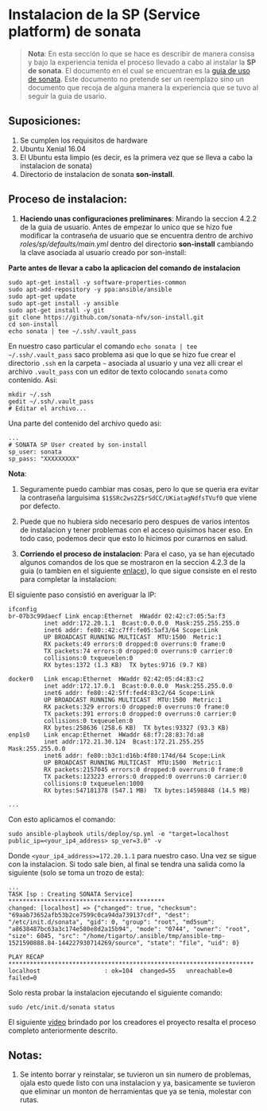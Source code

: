 # Instalacion de la SP (Service platform) de sonata

> **Nota**:
> En esta sección lo que se hace es describir de manera consisa y bajo la experiencia tenida el proceso llevado a cabo al instalar la **SP de sonata**. El documento en el cual se encuentran es la [guia de uso de sonata](http://sonata-nfv.eu/sites/default/files/sonata/public/content-files/pages/SONATA_3.0_TUTORIAL_v0.3.pdf). Este documento no pretende ser un reemplazo sino un documento que recoja de alguna manera la experiencia que se tuvo al seguir la guia de usario.


## Suposiciones:
1. Se cumplen los requisitos de hardware
2. Ubuntu Xenial 16.04
3. El Ubuntu esta limpio (es decir, es la primera vez que se lleva a cabo la instalacion de sonata)
4. Directorio de instalacion de sonata **son-install**. 

## Proceso de instalacion:
1. **Haciendo unas configuraciones preliminares**:
Mirando la seccion 4.2.2 de la guia de usuario. Antes de empezar lo unico que se hizo fue modificar la contraseña de usuario que se encuentra dentro de archivo *roles/sp/defaults/main.yml* dentro del directorio **son-install** cambiando la clave asociada al usuario creado por son-install:

**Parte antes de llevar a cabo la aplicacion del comando de instalacion**

```
sudo apt-get install -y software-properties-common
sudo apt-add-repository -y ppa:ansible/ansible
sudo apt-get update
sudo apt-get install -y ansible
sudo apt-get install -y git
git clone https://github.com/sonata-nfv/son-install.git
cd son-install
echo sonata | tee ~/.ssh/.vault_pass
```
En nuestro caso particular el comando ```echo sonata | tee ~/.ssh/.vault_pass``` saco problema asi que lo que se hizo fue crear el directorio ```.ssh``` en la carpeta ```~``` asociada al usuario y una vez alli crear el archivo ```.vault_pass``` con un editor de texto colocando ```sonata``` como contenido. Asi:

```
mkdir ~/.ssh
gedit ~/.ssh/.vault_pass
# Editar el archivo...
```
Una parte del contenido del archivo quedo asi:

```
...
# SONATA SP User created by son-install
sp_user: sonata
sp_pass: "XXXXXXXXX"
```

**Nota**: 
1. Seguramente puedo cambiar mas cosas, pero lo que se queria era evitar la contraseña larguisima ```$1$SRc2ws2Z$rSdCC/UKiatagNdfsTVuf0``` que viene por defecto.
2. Puede que no hubiera sido necesario pero despues de varios intentos de instalacion y tener problemas con el acceso quisimos hacer eso. En todo caso, podemos decir que esto lo hicimos por curarnos en salud.


2. **Corriendo el proceso de instalacion**:
Para el caso, ya se han ejecutado algunos comandos de los que se mostraron en la seccion 4.2.3 de la guia (o tambien en el siguiente [enlace](https://github.com/sonata-nfv/son-install/wiki/SONATA-SP-Installation-v3.0)), lo que sigue consiste en el resto para completar la instalacion:

El siguiente paso consistió en averiguar la IP:

```
ifconfig
br-07b3c99daecf Link encap:Ethernet  HWaddr 02:42:c7:05:5a:f3  
          inet addr:172.20.1.1  Bcast:0.0.0.0  Mask:255.255.255.0
          inet6 addr: fe80::42:c7ff:fe05:5af3/64 Scope:Link
          UP BROADCAST RUNNING MULTICAST  MTU:1500  Metric:1
          RX packets:49 errors:0 dropped:0 overruns:0 frame:0
          TX packets:74 errors:0 dropped:0 overruns:0 carrier:0
          collisions:0 txqueuelen:0 
          RX bytes:1372 (1.3 KB)  TX bytes:9716 (9.7 KB)

docker0   Link encap:Ethernet  HWaddr 02:42:05:d4:83:c2  
          inet addr:172.17.0.1  Bcast:0.0.0.0  Mask:255.255.0.0
          inet6 addr: fe80::42:5ff:fed4:83c2/64 Scope:Link
          UP BROADCAST RUNNING MULTICAST  MTU:1500  Metric:1
          RX packets:329 errors:0 dropped:0 overruns:0 frame:0
          TX packets:391 errors:0 dropped:0 overruns:0 carrier:0
          collisions:0 txqueuelen:0 
          RX bytes:258636 (258.6 KB)  TX bytes:93327 (93.3 KB)
enp1s0    Link encap:Ethernet  HWaddr 68:f7:28:83:7d:a8  
          inet addr:172.21.30.124  Bcast:172.21.255.255  Mask:255.255.0.0
          inet6 addr: fe80::b3c1:d16b:4f80:174d/64 Scope:Link
          UP BROADCAST RUNNING MULTICAST  MTU:1500  Metric:1
          RX packets:2157045 errors:0 dropped:0 overruns:0 frame:0
          TX packets:123223 errors:0 dropped:0 overruns:0 carrier:0
          collisions:0 txqueuelen:1000 
          RX bytes:547181378 (547.1 MB)  TX bytes:14598848 (14.5 MB)

...

```

Con esto aplicamos el comando:

```
sudo ansible-playbook utils/deploy/sp.yml -e "target=localhost public_ip=<your_ip4_address> sp_ver=3.0" -v
```

Donde ```<your_ip4_address>=172.20.1.1``` para nuestro caso. Una vez se sigue con la instalacion. Si todo sale bien, al final se tendra una salida como la siguiente (solo se toma un trozo de esta):

```
...
TASK [sp : Creating SONATA Service] ********************************************
changed: [localhost] => {"changed": true, "checksum": "69aab73652afb53b2ce7599c0ca94da739137cdf", "dest": "/etc/init.d/sonata", "gid": 0, "group": "root", "md5sum": "a8638487bc63a3c174e580e8d2a15b94", "mode": "0744", "owner": "root", "size": 6045, "src": "/home/tigarto/.ansible/tmp/ansible-tmp-1521590888.84-144227930714269/source", "state": "file", "uid": 0}

PLAY RECAP *********************************************************************
localhost                  : ok=104  changed=55   unreachable=0    failed=0   
```

Solo resta probar la instalacion ejecutando el siguiente comando:

```
sudo /etc/init.d/sonata status
```

El siguiente [video](https://asciinema.org/a/44MwPYliuOxxYBFkkm7M8eqM4) brindado por los creadores el proyecto resalta el proceso completo anteriormente descrito.

## Notas:
1. Se intento borrar y reinstalar, se tuvieron un sin numero de problemas, ojala esto quede listo con una instalacion y ya, basicamente se tuvieron que eliminar un monton de herramientas que ya se tenia, molestar con rutas.

